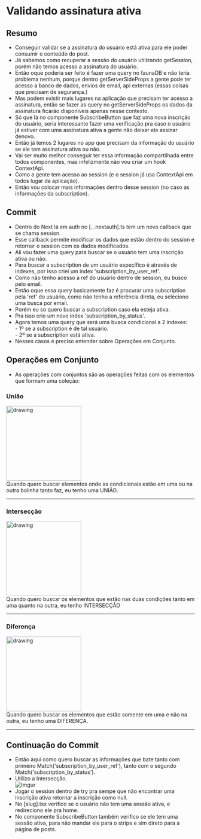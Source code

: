 # Validando assinatura ativa

## Resumo
* Conseguir validar se a assinatura do usuário está ativa para ele poder consumir o conteúdo do post.
* Já sabemos como recuperar a sessão do usuário utilizando getSession, porém não temos acesso a assinatura
 do usuário.
* Então oque poderia ser feito é fazer uma query no faunaDB e não teria problema nenhum, porque dentro 
getServerSideProps a gente pode ter acesso a banco de dados, envios de email, api externas (essas coisas que precisam de segurança.)
* Mas podem existir mais lugares na aplicação que precisam ter acesso a assinatura, então se fazer as 
query no getServerSideProps os dados da assinatura ficarão disponíveis apenas nesse contexto.
* Só que lá no componente SubscribeButton que faz uma nova inscrição do usuário, seria interessante 
fazer uma verificação pra caso o usuário já estiver com uma assinatura ativa a gente não deixar ele 
assinar denovo.
* Então já temos 2 lugares no app que precisam da informação do usuário se ele tem assinatura ativa ou 
não.
* Vai ser muito melhor conseguir ter essa informação compartilhada entre todos componentes, mas infelizmente 
não vou criar um hook ContextApi.
* Como a gente tem acesso ao session (e o session já usa ContextApi em todos lugar da aplicação).
* Então vou colocar mais informações dentro desse session (no caso as informações da subscription).

## Commit
* Dentro do Next lá em auth no [...nextauth].ts tem um novo callback que se chama session.
* Esse callback permite modificar os dados que estão dentro do session e retornar o session com os dados 
modificados.
* Ali vou fazer uma query para buscar se o usuário tem uma inscrição ativa ou não.
* Para buscar a subscription de um usuário específico é através de indexes, por isso criei um index 
'subscription_by_user_ref'.
* Como não tenho acesso a ref do usuário dentro de session, eu busco pelo email.
* Então oque essa query basicamente faz é procurar uma subscription pela 'ref' do usuário,
como não tenho a referência direta, eu seleciono uma busca por email.
* Porém eu so quero buscar a subscription caso ela esteja ativa.
* Pra isso crio um novo index 'subscription_by_status'.
* Agora temos uma query que será uma busca condicional a 2 indexes: <br>
        - 1º se a subscription é de tal usuário. <br>
        - 2º se a subscription está ativa. <br>
* Nesses casos é preciso entender sobre Operações em Conjunto.

## Operações em Conjunto
* As operações com conjuntos são as operações feitas com os elementos que formam uma coleção:<br>
 ### União
  <img src="https://imgur.com/r0N5vDq.png" alt="drawing" width="200"/><br>
  Quando quero buscar elementos onde as condicionais estão em uma ou na outra bolinha tanto faz, eu tenho uma UNIÃO.
  <hr>

 ### Intersecção
 <img src="https://imgur.com/Yeu9Wls.png" alt="drawing" width="200"/><br>
  Quando quero buscar os elementos que estão nas duas condições tanto em uma quanto na outra, eu tenho INTERSECÇÃO
 <hr>

 ### Diferença
<img src="https://imgur.com/GONMDZ4.png" alt="drawing" width="200"/> <br>
  Quando quero buscar os elementos que estão somente em uma e não na outra, eu tenho uma DIFERENÇA.
<hr>

## Continuação do Commit
* Então aqui como quero buscar as informações que bate tanto com primeiro Match('subscription_by_user_ref'),
 tanto com o segundo Match('subscription_by_status').
* Utilizo a Intersecção. <br>
![Imgur](https://imgur.com/YMbnF5y.png)
* Jogar o session dentro de try pra sempe que não encontrar uma inscrição ativa retornar a inscrição como null.
* No [slug].tsx verifico se o usuário não tem uma sessão ativa, e redireciono ele pra home.
* No componente SubscribeButton também verifico se ele tem uma sessão ativa, para não mandar ele para o 
stripe e sim direto para a página de posts.     
